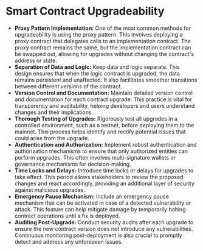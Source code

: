 # Smart Contract Upgradeability

* **Proxy Pattern Implementation:** One of the most common methods for upgradeability is using the proxy pattern. This involves deploying a proxy contract that delegates calls to an implementation contract. The proxy contract remains the same, but the implementation contract can be swapped out, allowing for upgrades without changing the contract's address or state.
* **Separation of Data and Logic:** Keep data and logic separate. This design ensures that when the logic contract is upgraded, the data remains persistent and unaffected. It also facilitates smoother transitions between different versions of the contract.
* **Version Control and Documentation:** Maintain detailed version control and documentation for each contract upgrade. This practice is vital for transparency and auditability, helping developers and users understand changes and their implications.
* **Thorough Testing of Upgrades:** Rigorously test all upgrades in a controlled environment, such as a testnet, before deploying them to the mainnet. This process helps identify and rectify potential issues that could arise from the upgrade.
* **Authentication and Authorization:** Implement robust authentication and authorization mechanisms to ensure that only authorized entities can perform upgrades. This often involves multi-signature wallets or governance mechanisms for decision-making.
* **Time Locks and Delays:** Introduce time locks or delays for upgrades to take effect. This period allows stakeholders to review the proposed changes and react accordingly, providing an additional layer of security against malicious upgrades.
* **Emergency Pause Mechanism:** Include an emergency pause mechanism that can be activated in case of a detected vulnerability or attack. This feature can help mitigate damage by temporarily halting contract operations until a fix is deployed.
* **Auditing Post-Upgrade:** Conduct security audits after each upgrade to ensure the new contract version does not introduce any vulnerabilities. Continuous monitoring post-deployment is also crucial to promptly detect and address any unforeseen issues.
